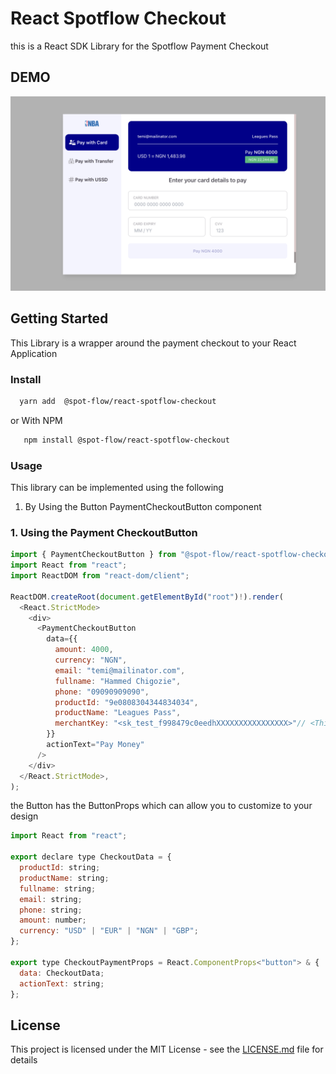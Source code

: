 # React Spotflow Checkout

this is a React SDK Library for the Spotflow Payment Checkout

## DEMO

<img src="https://github.com/Spotflow-One/react-spotflow-checkout/blob/main/Spoflow_Demo.png?raw=true" />

## Getting Started

This Library is a wrapper around the payment checkout to your React Application

### Install

```bash
  yarn add  @spot-flow/react-spotflow-checkout 
```

or With NPM

```bash
   npm install @spot-flow/react-spotflow-checkout 
```

### Usage

This library can be implemented using the following

1. By Using the Button PaymentCheckoutButton component

### 1. Using the Payment CheckoutButton

```javascript
import { PaymentCheckoutButton } from "@spot-flow/react-spotflow-checkout";
import React from "react";
import ReactDOM from "react-dom/client";

ReactDOM.createRoot(document.getElementById("root")!).render(
  <React.StrictMode>
    <div>
      <PaymentCheckoutButton
        data={{
          amount: 4000,
          currency: "NGN",
          email: "temi@mailinator.com",
          fullname: "Hammed Chigozie",
          phone: "09090909090",
          productId: "9e0808304344834034",
          productName: "Leagues Pass",
          merchantKey: "<sk_test_f998479c0eedhXXXXXXXXXXXXXXXX>"// <This is your Merchant Key generated for you Merchant on Spotflow> 
        }}
        actionText="Pay Money"
      />
    </div>
  </React.StrictMode>,
);

```

the Button has the ButtonProps which can allow you to customize to your design

```javascript
import React from "react";

export declare type CheckoutData = {
  productId: string;
  productName: string;
  fullname: string;
  email: string;
  phone: string;
  amount: number;
  currency: "USD" | "EUR" | "NGN" | "GBP";
};

export type CheckoutPaymentProps = React.ComponentProps<"button"> & {
  data: CheckoutData;
  actionText: string;
};
```

## License

This project is licensed under the MIT License - see the <a href="/LICENSE">LICENSE.md</a> file for details
